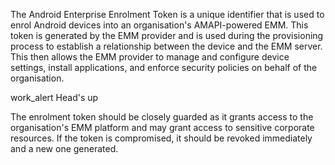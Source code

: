The Android Enterprise Enrolment Token is a unique identifier that is used to enrol Android devices into an organisation's AMAPI-powered EMM. This token is generated by the EMM provider and is used during the provisioning process to establish a relationship between the device and the EMM server. This then allows the EMM provider to manage and configure device settings, install applications, and enforce security policies on behalf of the organisation. 

<div class="callout callout-orange">
<div class="callout-heading callout-heading-small"><span class="material-symbols-outlined">work_alert</span> Head's up</div>

The enrolment token should be closely guarded as it grants access to the organisation's EMM platform and may grant access to sensitive corporate resources. If the token is compromised, it should be revoked immediately and a new one generated.

</div>